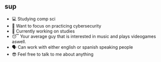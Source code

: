 ## sup 
- 💻 Studying comp sci
- 🔑 Want to focus on practicing cybersecurity
- 📕 Currently working on studies
- 😴 Your average guy that is interested in music and plays videogames aswell.
- 🗣️ Can work with either english or spanish speaking people
- 😎 Feel free to talk to me about anything

<!--
**ElmerAFM/ElmerAFM** is a ✨ _special_ ✨ repository because its `README.md` (this file) appears on your GitHub profile.

Here are some ideas to get you started:

- 🔭 I’m currently working on ...
- 🌱 I’m currently learning ...
- 👯 I’m looking to collaborate on ...
- 🤔 I’m looking for help with ...
- 💬 Ask me about ...
- 📫 How to reach me: ...
- 😄 Pronouns: ...
- ⚡ Fun fact: ...
-->
